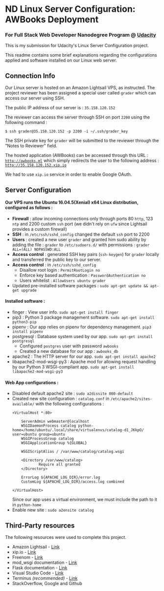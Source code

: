 # ND Linux Server Configuration: AWBooks Deployment
### For Full Stack Web Developer Nanodegree Program @ [Udacity](http://www.udacity.com)

This is my submission for Udacity's Linux Server Configuration project.

This readme contains some brief explanations regarding the configurations applied and software installed on our Linux web server.

## Connection Info

Our Linux server is hosted on an Amazon Lightsail VPS, as instructed. The project reviewer has been assigned a special user called `grader` which can access our server using SSH.

The public IP address of our server is : `35.158.120.152`

The reviewer can access the server through SSH on port `2200` using the following command :

```$ ssh grader@35.158.120.152 -p 2200 -i ~/.ssh/grader_key```

The SSH private key for `grader` will be submitted to the reviewer through the "Notes to Reviewer" field.

The hosted application (AWBooks) can be accessed through this URL : [`http://awbooks.ml`](http://awbooks.ml) which simply redirects the user to the following address : [`http://35.158.120.152.xip.io`](http://35.158.120.152.xip.io)

We had to use `xip.io` service in order to enable Google OAuth.

## Server Configuration

#### Our VPS runs the Ubuntu 16.04.5(Xenial) x64 Linux distribution, configured as follows :

- **Firewall** : allow incoming connections only through ports 80 `http`, 123 `ntp` and 2200 custom `ssh` port (we didn't rely on `ufw` since Lightsail provides a custom firewall)
- **SSH** : in `/etc/ssh/sshd_config` changed the default `ssh` port to 2200
- **Users** : created a new user `grader` and granted him sudo ability by adding the file : `grader` to `/etc/sudoers.d/` with permissions : `grader ALL=(ALL) NOPASSWD:ALL`
- **Access control** : generated SSH key pairs (`ssh-keygen`) for `grader` locally and transferred the public key to our server.
- **Access control** : in `/etc/ssh/sshd_config` 
    - Disallow root login : `PermitRootLogin no` 
    - Enforce key based authentication : `PasswordAuthentication no`
    - Users whitelist : `AllowUsers ubuntu grader`
- Updated pre-installed software packages : `sudo apt-get update && apt-get upgrade`

#### Installed software :

- finger : View user info. `sudo apt-get install finger`
- pip3 : Python 3 package management software. `sudo apt-get install python3-pip`
- pipenv : Our app relies on pipenv for dependency management. `pip3 install pipenv`
- postgresql : Database system used by our app. `sudo apt-get install postgresql`
    - Configured `postgres` user with password `awbooks`
    - Created a new database for our app : `awbooks_db`
- apache2 : The HTTP server for our app. `sudo apt-get install apache2`
- libapache2-mod-wsgi-py3 : Apache mod for allowing request handling by our Python 3 WSGI-compliant app. `sudo apt-get install libapache2-mod-wsgi-py3`

#### Web App configurations : 

- Disabled default apache2 site : `sudo a2dissite 000-default`
- Created new site configuration : `catalog.conf` in `/etc/apache2/sites-available/` with the following configurations :
    ```
    <VirtualHost *:80>

        ServerAdmin webmaster@localhost
        WSGIDaemonProcess catalog python-home=/home/ubuntu/.local/share/virtualenvs/catalog-d1_JKkpO/ user=ubuntu group=ubuntu
        WSGIProcessGroup catalog
        WSGIApplicationGroup %{GLOBAL}

        WSGIScriptAlias / /var/www/catalog/catalog.wsgi

        <Directory /var/www/catalog>
                Require all granted
        </Directory>

        ErrorLog ${APACHE_LOG_DIR}/error.log
        CustomLog ${APACHE_LOG_DIR}/access.log combined

    </VirtualHost>
    ```
    Since our app uses a virtual environment, we must include the path to it in `python-home`
- Enable new site : `sudo a2ensite catalog`

## Third-Party resources

The following resources were used to complete this project.

- Amazon Lightsail - [Link](https://lightsail.aws.amazon.com)
- xip.io - [Link](http://xip.io)
- Freenom - [Link](http://freenom.com)
- mod_wsgi documentation - [Link](https://modwsgi.readthedocs.io/en/develop/index.html)
- Flask documentation - [Link](http://flask.pocoo.org/docs/1.0/)
- Visual Studio Code - [Link](https://code.visualstudio.com/)
- Terminus *(recommended)* - [Link](https://eugeny.github.io/terminus/)
- StackOverflow, Google and Github
